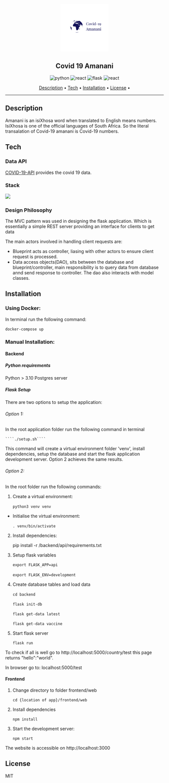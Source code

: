 <p align="center">
	<img src="https://github.com/tawanda-/covid19amanani/blob/master/frontend/web/src/logo.png" alt="logo" width=30%/>
	<h2 align="center">Covid 19 Amanani</h2>
</p>

<p align="center">
	<img src="https://img.shields.io/badge/python-v3.10.5-yellow.svg" alt="python" />
	<img src="https://img.shields.io/badge/react-v18.2.0-blue.svg" alt="react" />
	<img src="https://img.shields.io/badge/flask-v2.1.3-green" alt="flask" />
	<img src="https://img.shields.io/badge/PostgreSQL-v14.2-red.svg" alt="react" />
</p>

<p align="center">
	<a href="#description">Description</a> •
	<a href="#tech">Tech</a> •
	<a href="#installation">Installation</a> •
	<a href="#license">License</a> •
</p>

<hr>

## Description

Amanani is an isiXhosa word when translated to English means numbers. IsiXhosa is one of the official languages of South Africa. So the literal transalation of Covid-19 amanani is Covid-19 numbers.

## Tech

### Data API

[COVID-19-API](https://github.com/M-Media-Group/Covid-19-API) provides the covid 19 data.

### Stack

[![](https://mermaid.ink/img/pako:eNpVz80KwjAMB_BXCTlvL7CDsC_Bm7iBh9VDXOMcbu1os4MM393OiWBO4Z8fIVmwtZoxwc7RdIe6UAZCpc3eWSOl0QmcmFqBM1-BpukCcbzLNpQ1GbUPXs1-IP-AU1nVkB4PH5RvKG-O1kvn2ENBQlfy_Ldj7VOMcGQ3Uq_DJcs6USh3HllhElrNN5oHUajMK9B50iRc6l6sw-RGg-cIaRZbPU37CzZV9BQ-G7_p6w00nEu5)](https://mermaid.live/edit#pako:eNpVz80KwjAMB_BXCTlvL7CDsC_Bm7iBh9VDXOMcbu1os4MM393OiWBO4Z8fIVmwtZoxwc7RdIe6UAZCpc3eWSOl0QmcmFqBM1-BpukCcbzLNpQ1GbUPXs1-IP-AU1nVkB4PH5RvKG-O1kvn2ENBQlfy_Ldj7VOMcGQ3Uq_DJcs6USh3HllhElrNN5oHUajMK9B50iRc6l6sw-RGg-cIaRZbPU37CzZV9BQ-G7_p6w00nEu5)

### Design Philosophy

The MVC pattern was used in designing the flask application. Which is essentially a simple REST server providing an interface for clients to get data

The main actors involved in handling client requests are:
 - Blueprint acts as controller, liasing with other actors to ensure client request is processed.
 - Data access objects(DAO), sits between the database and blueprint/controller, main responsibility is to query data from database annd send response to    controller. The dao also interacts with model classes.

## Installation

### Using Docker:

In terminal run the following command:

    docker-compose up

### Manual Installation:

#### Backend

##### Python requirements

Python > 3.10
Postgres server

##### Flask Setup

There are two options to setup the application:

###### Option 1:

In the root application folder run the following command in terminal

    ````./setup.sh````

This command will create a virtual environment folder 'venv', install dependencies, setup the database and start the flask application development server.
Option 2 achieves the same results.

###### Option 2:

In the root folder run the following commands:

1. Create a virtual environment:

    ````python3 venv venv````
    
 - Initialise the virtual environment:
    
    ````. venv/bin/activate ````

2. Install dependencies:

    pip install -r /backend/api/requirements.txt 
    
3. Setup flask variables

    ````
    export FLASK_APP=api
    
    export FLASK_ENV=development
    ````
    
4. Create database tables and load data

    ````cd backend````

    ````flask init-db````
    
    ````flask get-data latest````
    
    ````flask get-data vaccine````
    
5. Start flask server

     ````
     flask run
     ````
     
To check if all is well go to http://localhost:5000/country/test this page returns "hello":"world".
    
In browser go to: localhost:5000/test
    
#### Frontend

1. Change directory to folder frontend/web

     ````
     cd {location of app}/frontend/web
     ````
     
     
2. Install dependencies

    ````
    npm install
    ````
    
3. Start the development server:
 
     ````
     npm start
     ````

The website is accessible on http://localhost:3000

## License

MIT
